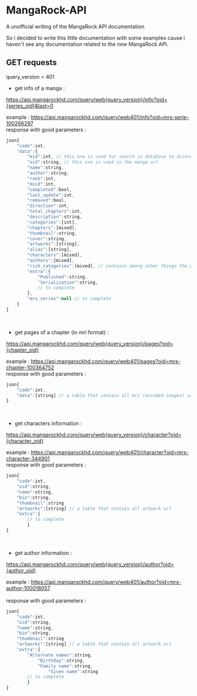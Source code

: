 # MangaRock-API
A unofficial writing of the MangaRock API documentation

So i decided to write this little documentation with some examples cause i haven't see any documentation related to the new MangaRock API.


## GET requests

query_version = 401

- get info of a manga :<br/>

https://api.mangarockhd.com/query/web{query_version}/info?oid={series_oid}&last=0

example : https://api.mangarockhd.com/query/web401/info?oid=mrs-serie-100266297<br/>
response with good parameters :
```js
json{
	"code":int,
	"data":{
		"mid":int, // this one is used for search in database to accelerate queries
		"oid":string, // this one is used in the manga url
		"name":string,
		"author":string,
		"rank":int,
		"msid":int,
		"completed":bool,
		"last_update":int,
		"removed":bool,
		"direction":int,
		"total_chapters":int,
		"description":string,
		"categories":[int],
		"chapters":[mixed],
		"thumbnail":string,
		"cover":string,
		"artworks":[string],
		"alias":[string],
		"characters":[mixed],
		"authors":[mixed],
		"rich_categories":[mixed], // contains among other things the plain name of the categories
		"extra":{
			"Published":string,
			"Serialization":string,
			// to complete
		},
		"mrs_series":null // to complete
	}
}
```
<br/>

- get pages of a chapter (in mri format) :<br/>

https://api.mangarockhd.com/query/web{query_version}/pages?oid={chapter_oid}

example : https://api.mangarockhd.com/query/web401/pages?oid=mrs-chapter-100364752<br/>
response with good parameters :
```js
json{
	"code":int,
	"data":[string] // a table that contain all mri (encoded images) url of the chapter
}
```
<br/>

- get characters information :<br/>

https://api.mangarockhd.com/query/web{query_version}/character?oid={character_oid}

example : https://api.mangarockhd.com/query/web401/character?oid=mrs-character-344901<br/>
response with good parameters :
```js
json{
	"code":int,
	"oid":string,
	"name":string,
	"bio":string,
	"thumbnail":string
	"artworks":[string] // a table that contain all artwork url
	"extra":{
		// to complete
      	}
}
```
<br/>

- get author information :<br/>

https://api.mangarockhd.com/query/web{query_version}/author?oid={author_oid}

example : https://api.mangarockhd.com/query/web401/author?oid=mrs-author-100018057<br/>
<br/>
response with good parameters :
```js
json{
	"code":int,
	"oid":string,
	"name":string,
	"bio":string,
	"thumbnail":string
	"artworks":[string] // a table that contain all artwork url
	"extra":{
		"Alternate names":string,
 	        "Birthday":string,
  	    	"Family name":string,
    	     	"Given name":string
		// to complete
      	}
}
```
